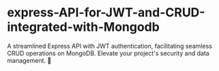 # express-API-for-JWT-and-CRUD-integrated-with-Mongodb
A streamlined Express API with JWT authentication, facilitating seamless CRUD operations on MongoDB. Elevate your project's security and data management. 🚀
